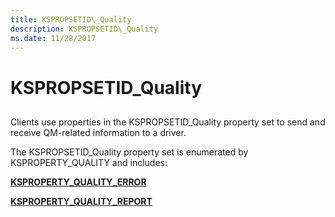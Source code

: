 ```yaml
---
title: KSPROPSETID\_Quality
description: KSPROPSETID\_Quality
ms.date: 11/28/2017
---
```


# KSPROPSETID\_Quality


## <span id="ddk_kspropsetid_quality_ks"></span><span id="DDK_KSPROPSETID_QUALITY_KS"></span>


Clients use properties in the KSPROPSETID\_Quality property set to send and receive QM-related information to a driver.

The KSPROPSETID\_Quality property set is enumerated by KSPROPERTY\_QUALITY and includes:

[**KSPROPERTY\_QUALITY\_ERROR**](ksproperty-quality-error.md)

[**KSPROPERTY\_QUALITY\_REPORT**](ksproperty-quality-report.md)

 

 





